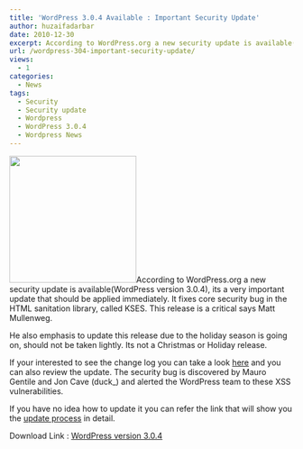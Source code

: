 ```yaml
---
title: 'WordPress 3.0.4 Available : Important Security Update'
author: huzaifadarbar
date: 2010-12-30
excerpt: According to WordPress.org a new security update is available(WordPress version 3.0.4), its a very important update that should be applied immediately. It fixes core security bug in the HTML sanitation library, called KSES. This release is a critical says Matt Mullenweg.
url: /wordpress-304-important-security-update/
views:
  - 1
categories:
  - News
tags:
  - Security
  - Security update
  - Wordpress
  - WordPress 3.0.4
  - Wordpress News
---
```

<a href="http://wpveda.com/wordpress-304-important-security-update/wordpress-update/" onclick="_gaq.push(['_trackEvent', 'outbound-article', 'http://wpveda.com/wordpress-304-important-security-update/wordpress-update/', '']);" rel="attachment wp-att-1669"><img class="alignright size-full  wp-image-50111" src="http://cdn.devilsworkshop.org/files/2010/12/WordPress-update.png" alt="" width="225" height="225" /></a>According to WordPress.org a new security update is available(WordPress version 3.0.4), its a very important update that should be applied immediately. It fixes core security bug in the HTML sanitation library, called KSES. This release is a critical says Matt Mullenweg.

He also emphasis to update this release due to the holiday season is going on, should not be taken lightly. Its not a Christmas or Holiday release.

If your interested to see the change log you can take a look <a href="http://core.trac.wordpress.org/changeset/17172/branches/3.0" onclick="_gaq.push(['_trackEvent', 'outbound-article', 'http://core.trac.wordpress.org/changeset/17172/branches/3.0', 'here']);" >here</a> and you can also review the update. The security bug is discovered by Mauro Gentile and Jon Cave (duck_) and alerted the WordPress team to these XSS vulnerabilities.

If you have no idea how to update it you can refer the link that will show you the <a href="http://wpveda.com/upgrade-wordpress-3-0-2-2/" onclick="_gaq.push(['_trackEvent', 'outbound-article', 'http://wpveda.com/upgrade-wordpress-3-0-2-2/', 'update process']);" >update process</a> in detail.

Download Link : <a href="http://wordpress.org/latest.zip" onclick="_gaq.push(['_trackEvent', 'outbound-article', 'http://wordpress.org/latest.zip', 'WordPress version 3.0.4']);" >WordPress version 3.0.4</a>
